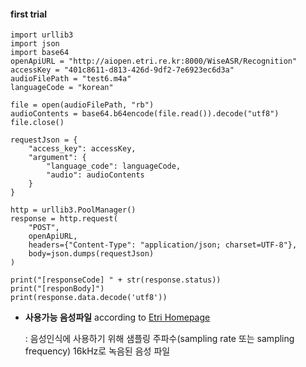 #### first trial

```
import urllib3
import json
import base64
openApiURL = "http://aiopen.etri.re.kr:8000/WiseASR/Recognition"
accessKey = "401c8611-d813-426d-9df2-7e6923ec6d3a"
audioFilePath = "test6.m4a"
languageCode = "korean"
 
file = open(audioFilePath, "rb")
audioContents = base64.b64encode(file.read()).decode("utf8")
file.close()
 
requestJson = {
    "access_key": accessKey,
    "argument": {
        "language_code": languageCode,
        "audio": audioContents
    }
}
 
http = urllib3.PoolManager()
response = http.request(
    "POST",
    openApiURL,
    headers={"Content-Type": "application/json; charset=UTF-8"},
    body=json.dumps(requestJson)
)
 
print("[responseCode] " + str(response.status))
print("[responBody]")
print(response.data.decode('utf8'))
```


- **사용가능 음성파일** according to [Etri Homepage](http://aiopen.etri.re.kr/guide_recognition.php)


  :  음성인식에 사용하기 위해 샘플링 주파수(sampling rate 또는 sampling frequency) 16kHz로 녹음된 음성 파일
 
 
